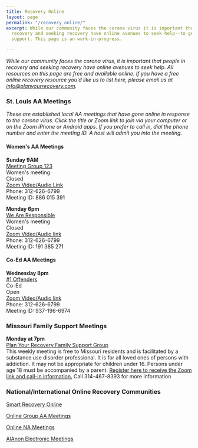 ```yaml
---
title: Recovery Online
layout: page
permalink: "/recovery_online/"
excerpt: While our community faces the corona virus it is important that people in
  recovery and seeking recovery have online avenues to seek help--to get and provide
  support. This page is an work-in-progress.

---
```

_While our community faces the corona virus, it is important that people in recovery and seeking recovery have online avenues to seek help. All resources on this page are free and available online. If you have a free online recovery resource you'd like us to list here, please email us at info@planyourrecovery.com._

### St. Louis AA Meetings

_These are established local AA meetings that have gone online in response to the corona virus. Click the title or Zoom link to join via your computer or on the Zoom iPhone or Android apps. If you prefer to call in, dial the phone number and enter the meeting ID. A host will admit you into the meeting._

#### Women's AA Meetings

**Sunday 9AM**  
[Meeting Group 123](https://us04web.zoom.us/j/886015391 "Zoom Link")  
Women's meeting  
Closed  
[Zoom Video/Audio Link](https://us04web.zoom.us/j/886015391 "Zoom link")  
Phone: 312-626-6799  
Meeting ID: 886 015 391

**Monday 6pm**  
[We Are Responsible](https://us04web.zoom.us/j/191385271?pwd=MjlkWWhXVk83V3JPem5UdTEraGU5Zz09 "We Are Responsible")  
Women's meeting  
Closed  
[Zoom Video/Audio link](https://us04web.zoom.us/j/191385271?pwd=MjlkWWhXVk83V3JPem5UdTEraGU5Zz09 "Zoom Link")  
Phone: 312-626-6799  
Meeting ID: 191 385 271

#### Co-Ed AA Meetings

**Wednesday 8pm**  
[#1 Offenders](https://zoom.us/j/187245516 "Zoom Link")  
Co-Ed  
Open  
[Zoom Video/Audio link](https://zoom.us/j/187245516 "Zoom Link")  
Phone: 312-626-6799  
Meeting ID: 937-196-6974

### **Missouri Family Support Meetings**

**Monday at 7pm**  
[Plan Your Recovery Family Support Group](https://zoom.us/meeting/register/vJAtdOGprT0pal33KSBqYAXDdTn08gMS6A "Zoom Link")  
This weekly meeting is free to Missouri residents and is facilitated by a substance use disorder professional. It is for all loved ones of persons with addiction. It may not be appropriate for children under 16. Persons under age 18 must be accompanied by a parent. [Register here to receive the Zoom link and call-in information.](https://zoom.us/meeting/register/vJAtdOGprT0pal33KSBqYAXDdTn08gMS6A "Registration") Call 314-467-8393 for more information

### National/International Online Recovery Communities
[Smart Recovery Online](https://www.smartrecovery.org/smart-recovery-toolbox/smart-recovery-online/)

[Online Group AA Meetings](https://www.onlinegroupaa.org/)

[Online NA Meetings](https://www.na.org:443/meetingsearch/text-results.php?country=Web&state&city&zip&street&within=5&day=0&lang&orderby=distance)

[AlAnon Electronic Meetings](https://al-anon.org/al-anon-meetings/electronic-meetings/)

